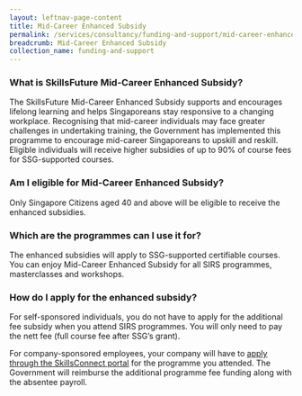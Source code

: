 ```yaml
---
layout: leftnav-page-content
title: Mid-Career Enhanced Subsidy
permalink: /services/consultancy/funding-and-support/mid-career-enhanced-subsidy
breadcrumb: Mid-Career Enhanced Subsidy
collection_name: funding-and-support
---
```


<h3>What is SkillsFuture Mid-Career Enhanced Subsidy?</h3>

The SkillsFuture Mid-Career Enhanced Subsidy supports and encourages lifelong learning and helps Singaporeans stay responsive to a changing workplace. Recognising that mid-career individuals may face greater challenges in undertaking training, the Government has implemented this programme to encourage mid-career Singaporeans to upskill and reskill. Eligible individuals will receive higher subsidies of up to 90% of course fees for SSG-supported courses.​

<h3>Am I eligible for Mid-Career Enhanced Subsidy?</h3>

Only  Singapore  Citizens  aged  40  and  above  will  be  eligible  to  receive  the enhanced subsidies.

<h3>Which are the programmes can I use it for?</h3>

The  enhanced  subsidies  will  apply  to SSG-supported certifiable courses. You can enjoy Mid-Career Enhanced Subsidy for all SIRS programmes, masterclasses and workshops.

<h3>How do I apply for the enhanced subsidy?</h3>

For self-sponsored individuals, you do not have to apply for the additional fee subsidy when you attend SIRS programmes. You will only need to pay the nett fee (full course fee after SSG’s grant).

For company-sponsored employees, your company will have to <a href="https://www.skillsconnect.gov.sg/" target="_blank">apply through the SkillsConnect portal</a> for the programme you attended. The Government will reimburse the additional programme fee funding along with the absentee payroll.
